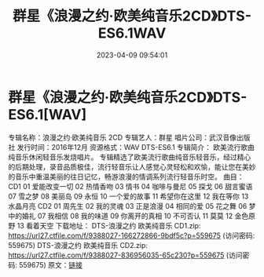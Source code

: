 ﻿---
title: 群星《浪漫之约·欧美纯音乐2CD》DTS-ES6.1WAV
date: 2023-04-09 09:54:01
categories: 古典音乐、新世纪、纯音雅乐
tags: 纯音雅乐
---
# 群星《浪漫之约·欧美纯音乐2CD》DTS-ES6.1[WAV]

专辑名称：浪漫之约·欧美纯音乐 2CD
专辑艺人：群星
唱片公司：武汉音像出版社
发行时间：2016年12月
资源格式：WAV DTS-ES6.1
专辑简介：
欧美流行歌曲纯音乐休闲轻音乐发烧唱片。
专辑精选了欧美流行歌曲纯音乐轻音乐，经过精心的后期处理，录音品质极佳，流行轻音乐让人感觉心灵轻松和欢愉，能让您在美妙的音乐中重温美丽的往日记忆，畅游浪漫的情调系列流行轻音乐时空。
曲目：
CD1
01 爱能改变一切
02 热情香吻
03 情书
04 咖啡与曼尼
05 探戈
06 甜言蜜语
07 雪之梦
08 美丽岛
09 永恒
10 一个爱的故事
11 希望你在这里
12 我在等你
13 水晶月亮
CD2
01 周先生
02 我的灵魂
03 正是浪漫
04 相同的爱
05 花之舞
06 梦中的婚礼
07 我相信
08 我的味道
09 你离开的真相
10 不可否认
11 莫莫
12 金色原野
13 看着天空
下载地址：
DTS-浪漫之约 欧美纯音乐 CD1.zip: https://url27.ctfile.com/f/9388027-166272866-9bdf5c?p=559675
(访问密码: 559675)
DTS-浪漫之约 欧美纯音乐 CD2.zip: https://url27.ctfile.com/f/9388027-836956035-65c230?p=559675
(访问密码: 559675)
原文：[链接](https://blog.sina.com.cn/s/blog_1647c7e76010311d6.html)